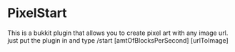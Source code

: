 # PixelStart

This is a bukkit plugin that allows you to create pixel art with any image url. just put the plugin in and type /start [amtOfBlocksPerSecond] [urlToImage]
